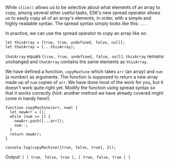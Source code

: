 While `slice()` allows us to be selective about what elements of an array to copy, among several other useful tasks, ES6's new spread
operator allows us to easily copy all of an array's elements, in order, with a simple and highly readable syntax. The spread syntax
simply looks like this: `...`

In practice, we can use the spread operator to copy an array like so:

```
let thisArray = [true, true, undefined, false, null];
let thatArray = [...thisArray];
```

`thatArray` equals `[true, true, undefined, false, null]`. `thisArray` remains unchanged and `thatArray` contains the same elements as
`thisArray`.

We have defined a function, `copyMachine` which takes `arr` (an array) and `num` (a number) as arguments. The function is supposed to
return a new array made up of `num` copies of `arr`. We have done most of the work for you, but it doesn't work quite right yet. Modify
the function using spread syntax so that it works correctly (hint: another method we have already covered might come in handy here!).

```
function copyMachine(arr, num) {
  let newArr = [];
  while (num >= 1) {
    newArr.push([...arr]);
    num--;
  }
  return newArr;
}

console.log(copyMachine([true, false, true], 2));
```
Output: `[ [ true, false, true ], [ true, false, true ] ]`